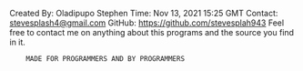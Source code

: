 Created By: Oladipupo Stephen
Time: Nov 13, 2021 15:25 GMT
Contact: stevesplash4@gmail.com
GitHub: https://github.com/stevesplah943
Feel free to contact me on anything about this programs and the source you find
in it.

		MADE FOR PROGRAMMERS AND BY PROGRAMMERS
